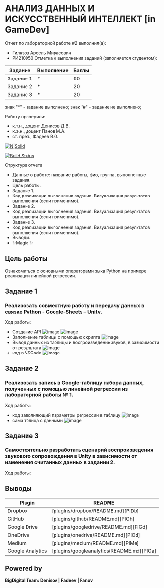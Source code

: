 # АНАЛИЗ ДАННЫХ И ИСКУССТВЕННЫЙ ИНТЕЛЛЕКТ [in GameDev]
Отчет по лабораторной работе #2 выполнил(а):
- Гилязов Арсель Мирасович
- РИ210950
Отметка о выполнении заданий (заполняется студентом):

| Задание | Выполнение | Баллы |
| ------ | ------ | ------ |
| Задание 1 | * | 60 |
| Задание 2 | * | 20 |
| Задание 3 | * | 20 |

знак "*" - задание выполнено; знак "#" - задание не выполнено;

Работу проверили:
- к.т.н., доцент Денисов Д.В.
- к.э.н., доцент Панов М.А.
- ст. преп., Фадеев В.О.

[![N|Solid](https://cldup.com/dTxpPi9lDf.thumb.png)](https://nodesource.com/products/nsolid)

[![Build Status](https://travis-ci.org/joemccann/dillinger.svg?branch=master)](https://travis-ci.org/joemccann/dillinger)

Структура отчета

- Данные о работе: название работы, фио, группа, выполненные задания.
- Цель работы.
- Задание 1.
- Код реализации выполнения задания. Визуализация результатов выполнения (если применимо).
- Задание 2.
- Код реализации выполнения задания. Визуализация результатов выполнения (если применимо).
- Задание 3.
- Код реализации выполнения задания. Визуализация результатов выполнения (если применимо).
- Выводы.
- ✨Magic ✨

## Цель работы
Ознакомиться с основными операторами зыка Python на примере реализации линейной регрессии.

## Задание 1
### Реализовать совместную работу и передачу данных в связке Python - Google-Sheets – Unity. 

Ход работы:
 - Создание API
![image](https://user-images.githubusercontent.com/103649799/195152500-3f337684-5118-4306-ade2-c11dccd7d9f8.png)
![image](https://user-images.githubusercontent.com/103649799/195152392-cc1259a6-b3c8-4b24-90d4-67b80283ea8d.png)
 - Заполнение таблицы с помощью скрипта
![image](https://user-images.githubusercontent.com/103649799/195152652-5e813c07-7485-4e15-ae9b-4cd1de2facad.png)
 - Вывод данных из таблицы и воспроизведение звуков, в зависимости от результата
![image](https://user-images.githubusercontent.com/103649799/195164904-c8fe5b8e-b4ed-4a5c-bc21-c4134799ed1e.png)
 - код в VSCode
![image](https://user-images.githubusercontent.com/103649799/195165027-2c84db5b-4a7b-4cb6-9f3d-7bc9eb6e7f7f.png)



## Задание 2
### Реализовать запись в Google-таблицу набора данных, полученных с помощью линейной регрессии из лабораторной работы № 1. 

Ход работы:
 - код заполняющий параметры регрессии в таблицу
 ![image](https://user-images.githubusercontent.com/103649799/195173409-87e735e9-3aa8-4cf1-9889-377df7f5a80f.png)
 - сама тблица с данными
 ![image](https://user-images.githubusercontent.com/103649799/195173512-d040941a-3abe-453d-b4a9-ccacf548cd11.png)
  
  
  
## Задание 3
### Самостоятельно разработать сценарий воспроизведения звукового сопровождения в Unity в зависимости от изменения считанных данных в задании 2.

Ход работы:




## Выводы



| Plugin | README |
| ------ | ------ |
| Dropbox | [plugins/dropbox/README.md][PlDb] |
| GitHub | [plugins/github/README.md][PlGh] |
| Google Drive | [plugins/googledrive/README.md][PlGd] |
| OneDrive | [plugins/onedrive/README.md][PlOd] |
| Medium | [plugins/medium/README.md][PlMe] |
| Google Analytics | [plugins/googleanalytics/README.md][PlGa] |

## Powered by

**BigDigital Team: Denisov | Fadeev | Panov**
